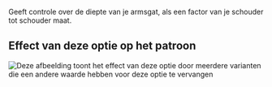 Geeft controle over de diepte van je armsgat, als een factor van je schouder tot schouder maat.

## Effect van deze optie op het patroon

![Deze afbeelding toont het effect van deze optie door meerdere varianten die een andere waarde hebben voor deze optie te vervangen](tamiko_armholedepthfactor_sample.svg "Effect van deze optie op het patroon")

